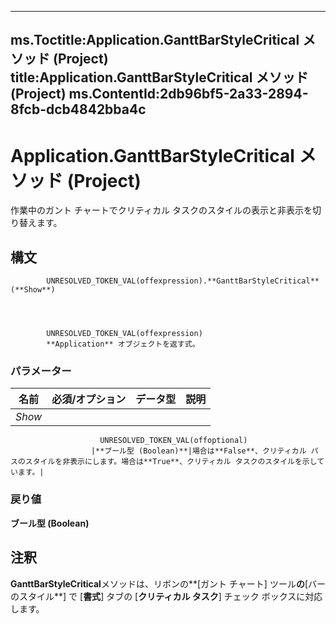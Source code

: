 

---
ms.Toctitle:Application.GanttBarStyleCritical メソッド (Project)
title:Application.GanttBarStyleCritical メソッド (Project)
ms.ContentId:2db96bf5-2a33-2894-8fcb-dcb4842bba4c
---
# Application.GanttBarStyleCritical メソッド (Project)




作業中のガント チャートでクリティカル タスクのスタイルの表示と非表示を切り替えます。

## 構文

            UNRESOLVED_TOKEN_VAL(offexpression).**GanttBarStyleCritical**(**Show**)




            UNRESOLVED_TOKEN_VAL(offexpression)
            **Application** オブジェクトを返す式。

### パラメーター

|**名前**|**必須/オプション**|**データ型**|**説明**|
|---|---|---|---|
|*Show*|
                        UNRESOLVED_TOKEN_VAL(offoptional)
                      |**ブール型 (Boolean)**|場合は**False**、クリティカル パスのスタイルを非表示にします。場合は**True**、クリティカル タスクのスタイルを示しています。|



### 戻り値
**ブール型 (Boolean)**





## 注釈
**GanttBarStyleCritical**メソッドは、リボンの**[ガント チャート] ツール**の**[バーのスタイル**] で [**書式**] タブの [**クリティカル タスク**] チェック ボックスに対応します。




